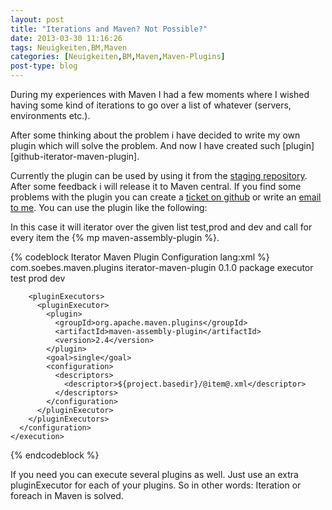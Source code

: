 ```yaml
---
layout: post
title: "Iterations and Maven? Not Possible?"
date: 2013-03-30 11:16:26
tags: Neuigkeiten,BM,Maven
categories: [Neuigkeiten,BM,Maven,Maven-Plugins]
post-type: blog
---
```

During my experiences with Maven I had a few moments where I wished having some kind of iterations to 
go over a list of whatever (servers, environments etc.). 

After some thinking about the problem i have decided to write my own plugin which will solve the problem. 
And now I have created such [plugin][github-iterator-maven-plugin]. 
<!-- more -->

Currently the plugin can be used by using it from the 
[staging repository](https://oss.sonatype.org/content/repositories/comsoebesmavenplugins-660/). 
After some feedback i will release it to Maven central. If you find some problems with the plugin you can 
create a [ticket on github](https://github.com/khmarbaise/iterator-maven-plugin/issues) or write an 
<a href="mailto:mavenplugin@soebes.de">email to me</a>. You can use the plugin like the following:

In this case it will iterator over the given list test,prod and dev and call for every item 
the {% mp maven-assembly-plugin %}.

{% codeblock Iterator Maven Plugin Configuration lang:xml %}
<plugin>
  <groupId>com.soebes.maven.plugins</groupId>
  <artifactId>iterator-maven-plugin</artifactId>
  <version>0.1.0</version>
  <executions>
    <execution>
      <phase>package</phase>
      <goals>
        <goal>executor</goal>
      </goals>
      <configuration>
        <items>
          <item>test</item>
          <item>prod</item>
          <item>dev</item>
        </items>
 
        <pluginExecutors>
          <pluginExecutor>
            <plugin>
              <groupId>org.apache.maven.plugins</groupId>
              <artifactId>maven-assembly-plugin</artifactId>
              <version>2.4</version>
            </plugin>
            <goal>single</goal>
            <configuration>
              <descriptors>
                <descriptor>${project.basedir}/@item@.xml</descriptor>
              </descriptors>
            </configuration>
          </pluginExecutor>
        </pluginExecutors>
      </configuration>
    </execution>
  </executions>
</plugin>
{% endcodeblock %}

If you need you can execute several plugins as well. Just use an extra pluginExecutor for each of your plugins. So in other words: Iteration or foreach in Maven is solved.
